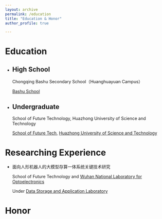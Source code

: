 ```yaml
---
layout: archive
permalink: /education
title: "Education & Honor"
author_profile: true

---
```


# Education

-   ## High School

    Chongqing Bashu Secondary School（Huanghuayuan Campus）

    [Bashu School](https://bashu.com.cn)

-   ## Undergraduate

    School of Future Technology, Huazhong University of Science and Technology

    [School of Future Tech](https://sft.hust.edu.cn/), [Huazhong University of Science and Technology](https://www.hust.edu.cn/)

# Researching Experience

-   面向人形机器人的大模型存算一体系统关键技术研究

    School of Future Technology and [Wuhan National Laboratory for Optoelectronics](https://wnlo.hust.edu.cn/index.htm)

    Under [Data Storage and Application Laboratory](http://stlab.wnlo.hust.edu.cn/index.jsp)

# Honor

